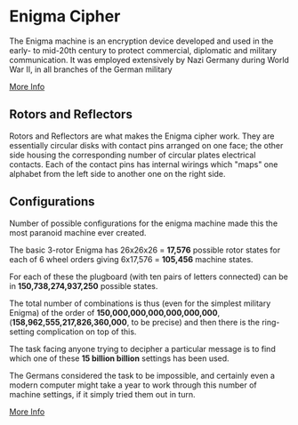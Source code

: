 # Enigma Cipher
The Enigma machine is an encryption device developed and used in the early- to mid-20th century to protect commercial, diplomatic and military communication. It was employed extensively by Nazi Germany during World War II, in all branches of the German military

[More Info](https://en.wikipedia.org/wiki/Enigma_machine)

## Rotors and Reflectors
Rotors and Reflectors are what makes the Enigma cipher work.
They are essentially circular disks with contact pins arranged on one face; the other side housing the corresponding number of circular plates electrical contacts. Each of the contact pins has internal wirings which "maps" one alphabet from the left side to another one on the right side.

## Configurations
Number of possible configurations for the enigma machine made this the most paranoid machine ever created.

The basic 3-rotor Enigma has 26x26x26 = **17,576** possible rotor states for each of 6 wheel orders giving 6x17,576 = **105,456** machine states.

For each of these the plugboard (with ten pairs of letters connected) can be in **150,738,274,937,250** possible states.

The total number of combinations is thus (even for the simplest military Enigma) of the order of **150,000,000,000,000,000,000**,
(**158,962,555,217,826,360,000**, to be precise) and then there is the ring-setting complication on top of this.

The task facing anyone trying to decipher a particular message is to find which one of these **15 billion billion** settings has been used.

The Germans considered the task to be impossible, and certainly even a modern computer might take a year to work through this number of machine settings, if it simply tried them out in turn.

[More Info](https://en.wikipedia.org/wiki/Enigma_rotor_details)
